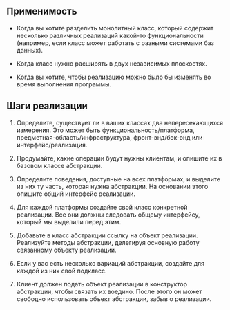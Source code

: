 ## Применимость
- Когда вы хотите разделить монолитный класс, который содержит 
  несколько различных реализаций какой-то функциональности (например, 
  если класс может работать с разными системами баз данных).
  
- Когда класс нужно расширять в двух независимых плоскостях.

- Когда вы хотите, чтобы реализацию можно было бы 
  изменять во время выполнения программы.

## Шаги реализации

1. Определите, существует ли в ваших классах два непересекающихся измерения. 
   Это может быть функциональность/платформа, предметная-область/инфраструктура, 
   фронт-энд/бэк-энд или интерфейс/реализация.

2. Продумайте, какие операции будут нужны клиентам, и опишите их в 
   базовом классе абстракции.

3. Определите поведения, доступные на всех платформах, и 
   выделите из них ту часть, которая нужна абстракции. На основании 
   этого опишите общий интерфейс реализации.

4. Для каждой платформы создайте свой класс конкретной реализации. 
   Все они должны следовать общему интерфейсу, который мы выделили перед этим.

5. Добавьте в класс абстракции ссылку на объект реализации. Реализуйте
   методы абстракции, делегируя основную работу связанному объекту реализации.

6. Если у вас есть несколько вариаций абстракции, создайте для каждой из 
   них свой подкласс.

7. Клиент должен подать объект реализации в конструктор абстракции, 
   чтобы связать их воедино. После этого он может свободно использовать 
   объект абстракции, забыв о реализации.